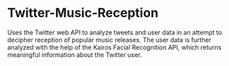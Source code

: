 # Twitter-Music-Reception
Uses the Twitter web API to analyze tweets and user data in an attempt to decipher reception of popular music releases. The user data is further analyzed with the help of the Kairos Facial Recognition API, which returns meaningful information about the Twitter user. 
